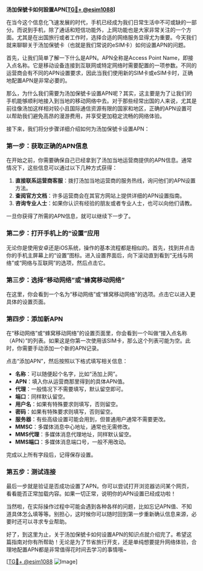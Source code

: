 **汤加保號卡如何設置APN[[TG💪+ @esim1088](https://t.me/s/esim1088)]**

在当今这个信息化飞速发展的时代，手机已经成为我们日常生活中不可或缺的一部分。而说到手机，除了通话和短信功能外，上网功能也是大家非常关注的一个方面。尤其是在出国旅行或者工作时，选择合适的网络服务显得尤为重要。今天我们就来聊聊关于汤加保號卡（也就是我们常说的eSIM卡）如何设置APN的问题。

首先，让我们简单了解一下什么是APN。APN全称是Access Point Name，即接入点名称。它是移动设备连接到互联网或特定网络时需要配置的一项参数。不同的运营商会有不同的APN设置要求，因此当我们使用新的SIM卡或eSIM卡时，正确地配置APN是非常必要的。

那么，为什么我们需要为汤加保號卡设置APN呢？其实，这主要是为了让我们的手机能够顺利地接入到当地的移动网络中去。对于那些经常出国的人来说，尤其是前往像汤加这样相对较小且国际通信资源有限的国家和地区，正确的APN设置可以帮助我们避免高昂的漫游费用，并享受更加稳定流畅的网络体验。

接下来，我们将分步骤详细介绍如何为汤加保號卡设置APN：

### 第一步：获取正确的APN信息

在开始之前，你需要确保自己已经拿到了汤加当地运营商提供的APN信息。通常情况下，这些信息可以通过以下几种方式获得：
1. **直接联系运营商客服**：拨打汤加当地运营商的服务热线，询问他们的APN设置方法。
2. **查阅官方文档**：许多运营商会在其官方网站上提供详细的APN设置指南。
3. **咨询专业人士**：如果你认识有经验的朋友或者专业人士，也可以向他们请教。

一旦你获得了所需的APN信息，就可以继续下一步了。

### 第二步：打开手机上的“设置”应用

无论你是使用安卓还是iOS系统，操作的基本流程都是相似的。首先，找到并点击你的手机主屏幕上的“设置”图标。进入设置界面后，向下滚动直到看到“无线与网络”或“网络与互联网”的选项，然后点击它。

### 第三步：选择“移动网络”或“蜂窝移动网络”

在这里，你会看到一个名为“移动网络”或“蜂窝移动网络”的选项。点击它以进入更具体的设置页面。

### 第四步：添加新APN

在“移动网络”或“蜂窝移动网络”的设置页面里，你会看到一个叫做“接入点名称（APN）”的列表。如果这是你第一次使用该SIM卡，那么这个列表可能为空。此时，你需要手动添加一个新的APN记录。

点击“添加APN”，然后按照以下格式填写相关信息：
- **名称**：可以随便起个名字，比如“汤加上网”。
- **APN**：填入你从运营商那里得到的具体APN值。
- **代理**：一般情况下不需要填写，默认留空即可。
- **端口**：同样默认留空。
- **用户名**：如果有特殊要求则填写，否则留空。
- **密码**：如果有特殊要求则填写，否则留空。
- **服务器**：有些高级设置可能会用到，但普通用户通常不需要更改。
- **MMSC**：多媒体消息中心地址，通常也无需修改。
- **MMS代理**：多媒体消息代理地址，同样默认留空。
- **MMS端口**：多媒体消息端口号，一般不用改动。

完成以上所有字段后，记得保存设置。

### 第五步：测试连接

最后一步就是验证是否成功设置了APN。你可以尝试打开浏览器访问某个网页，看看能否正常加载内容。如果一切正常，说明你的APN设置已经成功啦！

当然啦，在实际操作过程中可能会遇到各种各样的问题，比如忘记APN值、不知道具体怎么填等等。别担心，这时候你可以随时回到第一步重新确认信息来源，必要时还可以寻求专业帮助。

好了，到这里为止，关于汤加保號卡如何设置APN的知识点就介绍完了。希望这篇指南对你有所帮助！无论是为了节省旅行开支，还是单纯想要提升网络体验，合理地配置APN都是非常值得花时间去学习的事情哦~

[[TG💪+ @esim1088](https://t.me/s/esim1088) ![Image](https://i.postimg.cc/4NQfJmqS/Snipaste-2025-05-13-00-14-12.png)]